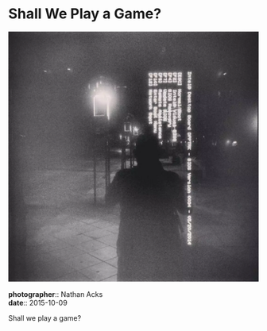 # Shall We Play a Game?

![A black-and-white photograph of an outside "smart sign" that has blue-screened](assets/2015-10-09-shall-we-play-a-game.webp)

**photographer**:: Nathan Acks  
**date**:: 2015-10-09

Shall we play a game?
